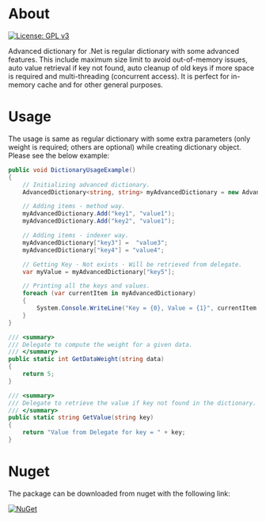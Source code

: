 # About
[![License: GPL v3](https://img.shields.io/badge/License-GPL%20v3-blue.svg)](https://www.gnu.org/licenses/gpl-3.0)

Advanced dictionary for .Net is regular dictionary with some advanced features. This include maximum size limit to avoid out-of-memory issues, auto value retrieval if key not found, auto cleanup of old keys if more space is required and multi-threading (concurrent access). It is perfect for in-memory cache and for other general purposes.

# Usage
The usage is same as regular dictionary with some extra parameters (only weight is required; others are optional) while creating dictionary object. Please see the below example:

```C#
public void DictionaryUsageExample()
{
    // Initializing advanced dictionary.
    AdvancedDictionary<string, string> myAdvancedDictionary = new AdvancedDictionary<string, string >(250, 30, GetDataWeight, GetValue);

    // Adding items - method way.
    myAdvancedDictionary.Add("key1", "value1");
    myAdvancedDictionary.Add("key2", "value1");

    // Adding items - indexer way.
    myAdvancedDictionary["key3"] =  "value3";
    myAdvancedDictionary["key4"] = "value4";

    // Getting Key - Not exists - Will be retrieved from delegate.
    var myValue = myAdvancedDictionary["key5"];

    // Printing all the keys and values.
    foreach (var currentItem in myAdvancedDictionary)
    {
        System.Console.WriteLine("Key = {0}, Value = {1}", currentItem.Key, currentItem.Value);
    }
}

/// <summary>
/// Delegate to compute the weight for a given data.
/// </summary>
public static int GetDataWeight(string data)
{
    return 5;
}

/// <summary>
/// Delegate to retrieve the value if key not found in the dictionary.
/// </summary>
public static string GetValue(string key)
{
    return "Value from Delegate for key = " + key;
}
```

# Nuget
The package can be downloaded from nuget with the following link:

[![NuGet](https://img.shields.io/badge/nuget-v1.0.0.1-blue.svg)](https://www.nuget.org/packages/DotAdvancedDictionary/1.0.0.1)
